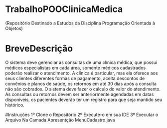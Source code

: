 # TrabalhoPOOClinicaMedica
(Repositório Destinado a Estudos da Disciplina Programação Orientada à Objetos)
# BreveDescrição
O sistema deve gerenciar as consultas de uma clínica médica,
que possui médicos especialistas em cada área, somente médicos cadastrados
poderão realizar o atendimento. A clínica é particular, mas ela oferece aos seus
clientes diferentes formas de pagamento, aceita descontos de convênios e planos
de saúde, os retornos em até 30 dias após a consulta não são cobrados. O sistema
deve fazer o cálculo do valor do atendimento. As consultas ou retornos devem ser
anteriormente agendadas em datas disponíveis, os pacientes deverão ter um
registro para que seja mantido seu histórico.

#Instruções 
1º Clone o Repositório 2º Execute-o em sua IDE 3º Executar o Arquivo Na Camada Apresentção MenuCadastro.java
